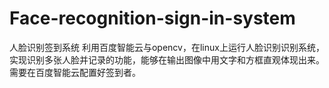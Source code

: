 # Face-recognition-sign-in-system
人脸识别签到系统
利用百度智能云与opencv，在linux上运行人脸识别识别系统，实现识别多张人脸并记录的功能，能够在输出图像中用文字和方框直观体现出来。
需要在百度智能云配置好签到者。
